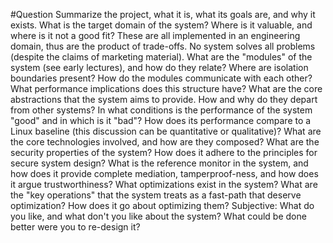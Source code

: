 #Question
Summarize the project, what it is, what its goals are, and why it exists.
What is the target domain of the system? Where is it valuable, and where is it not a good fit? These are all implemented in an engineering domain, thus are the product of trade-offs. No system solves all problems (despite the claims of marketing material).
What are the "modules" of the system (see early lectures), and how do they relate? Where are isolation boundaries present? How do the modules communicate with each other? What performance implications does this structure have?
What are the core abstractions that the system aims to provide. How and why do they depart from other systems?
In what conditions is the performance of the system "good" and in which is it "bad"? How does its performance compare to a Linux baseline (this discussion can be quantitative or qualitative)?
What are the core technologies involved, and how are they composed?
What are the security properties of the system? How does it adhere to the principles for secure system design? What is the reference monitor in the system, and how does it provide complete mediation, tamperproof-ness, and how does it argue trustworthiness?
What optimizations exist in the system? What are the "key operations" that the system treats as a fast-path that deserve optimization? How does it go about optimizing them?
Subjective: What do you like, and what don't you like about the system? What could be done better were you to re-design it?
